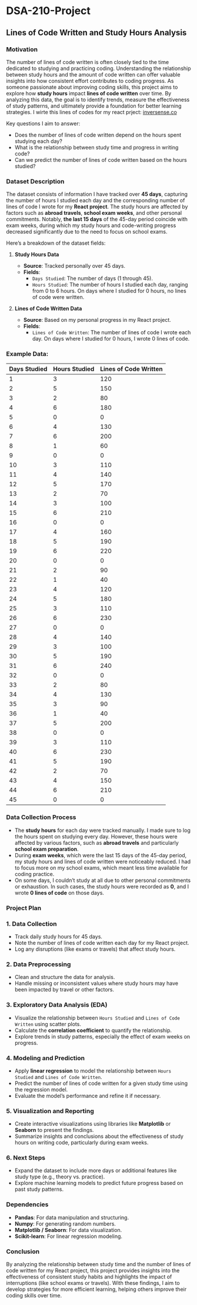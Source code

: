# DSA-210-Project

## **Lines of Code Written and Study Hours Analysis**

### **Motivation**

The number of lines of code written is often closely tied to the time dedicated to studying and practicing coding. Understanding the relationship between study hours and the amount of code written can offer valuable insights into how consistent effort contributes to coding progress. As someone passionate about improving coding skills, this project aims to explore how **study hours** impact **lines of code written** over time. By analyzing this data, the goal is to identify trends, measure the effectiveness of study patterns, and ultimately provide a foundation for better learning strategies. I wirte this lines of codes for my react prject: [inversense.co](https://www.inversense.co)

Key questions I aim to answer:
- Does the number of lines of code written depend on the hours spent studying each day?
- What is the relationship between study time and progress in writing code?
- Can we predict the number of lines of code written based on the hours studied?

### **Dataset Description**

The dataset consists of information I have tracked over **45 days**, capturing the number of hours I studied each day and the corresponding number of lines of code I wrote for my **React project**. The study hours are affected by factors such as **abroad travels**, **school exam weeks**, and other personal commitments. Notably, **the last 15 days** of the 45-day period coincide with exam weeks, during which my study hours and code-writing progress decreased significantly due to the need to focus on school exams.

Here’s a breakdown of the dataset fields:

1. **Study Hours Data**
   - **Source**: Tracked personally over 45 days.
   - **Fields**:
     - `Days Studied`: The number of days (1 through 45).
     - `Hours Studied`: The number of hours I studied each day, ranging from 0 to 6 hours. On days where I studied for 0 hours, no lines of code were written.

2. **Lines of Code Written Data**
   - **Source**: Based on my personal progress in my React project.
   - **Fields**:
     - `Lines of Code Written`: The number of lines of code I wrote each day. On days where I studied for 0 hours, I wrote 0 lines of code.

### **Example Data**:

| Days Studied | Hours Studied | Lines of Code Written |
|--------------|---------------|-----------------------|
| 1            | 3             | 120                   |
| 2            | 5             | 150                   |
| 3            | 2             | 80                    |
| 4            | 6             | 180                   |
| 5            | 0             | 0                     |
| 6            | 4             | 130                   |
| 7            | 6             | 200                   |
| 8            | 1             | 60                    |
| 9            | 0             | 0                     |
| 10           | 3             | 110                   |
| 11           | 4             | 140                   |
| 12           | 5             | 170                   |
| 13           | 2             | 70                    |
| 14           | 3             | 100                   |
| 15           | 6             | 210                   |
| 16           | 0             | 0                     |
| 17           | 4             | 160                   |
| 18           | 5             | 190                   |
| 19           | 6             | 220                   |
| 20           | 0             | 0                     |
| 21           | 2             | 90                    |
| 22           | 1             | 40                    |
| 23           | 4             | 120                   |
| 24           | 5             | 180                   |
| 25           | 3             | 110                   |
| 26           | 6             | 230                   |
| 27           | 0             | 0                     |
| 28           | 4             | 140                   |
| 29           | 3             | 100                   |
| 30           | 5             | 190                   |
| 31           | 6             | 240                   |
| 32           | 0             | 0                     |
| 33           | 2             | 80                    |
| 34           | 4             | 130                   |
| 35           | 3             | 90                    |
| 36           | 1             | 40                    |
| 37           | 5             | 200                   |
| 38           | 0             | 0                     |
| 39           | 3             | 110                   |
| 40           | 6             | 230                   |
| 41           | 5             | 190                   |
| 42           | 2             | 70                    |
| 43           | 4             | 150                   |
| 44           | 6             | 210                   |
| 45           | 0             | 0                     |

### **Data Collection Process**

- The **study hours** for each day were tracked manually. I made sure to log the hours spent on studying every day. However, these hours were affected by various factors, such as **abroad travels** and particularly **school exam preparation**.
- During **exam weeks**, which were the last 15 days of the 45-day period, my study hours and lines of code written were noticeably reduced. I had to focus more on my school exams, which meant less time available for coding practice.
- On some days, I couldn’t study at all due to other personal commitments or exhaustion. In such cases, the study hours were recorded as **0**, and I wrote **0 lines of code** on those days.

### **Project Plan**

### 1. **Data Collection**
   - Track daily study hours for 45 days.
   - Note the number of lines of code written each day for my React project.
   - Log any disruptions (like exams or travels) that affect study hours.

### 2. **Data Preprocessing**
   - Clean and structure the data for analysis.
   - Handle missing or inconsistent values where study hours may have been impacted by travel or other factors.

### 3. **Exploratory Data Analysis (EDA)**
   - Visualize the relationship between `Hours Studied` and `Lines of Code Written` using scatter plots.
   - Calculate the **correlation coefficient** to quantify the relationship.
   - Explore trends in study patterns, especially the effect of exam weeks on progress.

### 4. **Modeling and Prediction**
   - Apply **linear regression** to model the relationship between `Hours Studied` and `Lines of Code Written`.
   - Predict the number of lines of code written for a given study time using the regression model.
   - Evaluate the model’s performance and refine it if necessary.

### 5. **Visualization and Reporting**
   - Create interactive visualizations using libraries like **Matplotlib** or **Seaborn** to present the findings.
   - Summarize insights and conclusions about the effectiveness of study hours on writing code, particularly during exam weeks.

### 6. **Next Steps**
   - Expand the dataset to include more days or additional features like study type (e.g., theory vs. practice).
   - Explore machine learning models to predict future progress based on past study patterns.

### **Dependencies**

- **Pandas**: For data manipulation and structuring.
- **Numpy**: For generating random numbers.
- **Matplotlib / Seaborn**: For data visualization.
- **Scikit-learn**: For linear regression modeling.

### **Conclusion**

By analyzing the relationship between study time and the number of lines of code written for my React project, this project provides insights into the effectiveness of consistent study habits and highlights the impact of interruptions (like school exams or travels). With these findings, I aim to develop strategies for more efficient learning, helping others improve their coding skills over time.

